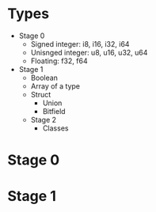 # Types

* Stage 0
  * Signed integer: i8, i16, i32, i64
  * Unisnged integer: u8, u16, u32, u64
  * Floating: f32, f64
* Stage 1
  * Boolean
  * Array of a type
  * Struct
     * Union
     * Bitfield
  * Stage 2
     * Classes

# Stage 0

# Stage 1

